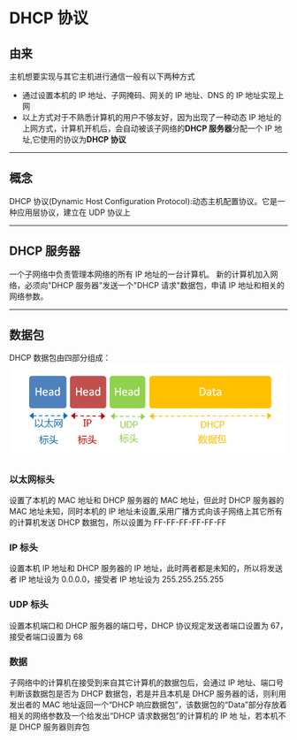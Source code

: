 # DHCP 协议

## 由来

主机想要实现与其它主机进行通信一般有以下两种方式

- 通过设置本机的 IP 地址、子网掩码、网关的 IP 地址、DNS 的 IP 地址实现上网
- 以上方式对于不熟悉计算机的用户不够友好，因为出现了一种动态 IP 地址的上网方式，计算机开机后，会自动被该子网络的**DHCP 服务器**分配一个 IP 地址,它使用的协议为**DHCP 协议**

---

## 概念

DHCP 协议(Dynamic Host Configuration Protocol):动态主机配置协议。它是一种应用层协议，建立在 UDP 协议上

---

## DHCP 服务器

一个子网络中负责管理本网络的所有 IP 地址的一台计算机。
新的计算机加入网络，必须向"DHCP 服务器"发送一个"DHCP 请求"数据包，申请 IP 地址和相关的网络参数。

---

## 数据包

DHCP 数据包由四部分组成：
![DHCP协议数据包图](../文档使用图片/DHCP协议数据包模型.png)

### 以太网标头

设置了本机的 MAC 地址和 DHCP 服务器的 MAC 地址，但此时 DHCP 服务器的 MAC 地址未知，同时本机的 IP 地址未设置,采用广播方式向该子网络上其它所有的计算机发送 DHCP 数据包，所以设置为 FF-FF-FF-FF-FF-FF

### IP 标头

设置本机 IP 地址和 DHCP 服务器的 IP 地址，此时两者都是未知的，所以将发送者 IP 地址设为 0.0.0.0，接受者 IP 地址设为 255.255.255.255

### UDP 标头

设置本机端口和 DHCP 服务器的端口号，DHCP 协议规定发送者端口设置为 67，接受者端口设置为 68

### 数据

子网络中的计算机在接受到来自其它计算机的数据包后，会通过 IP 地址、端口号判断该数据包是否为 DHCP 数据包，若是并且本机是 DHCP 服务器的话，则利用发出者的 MAC 地址返回一个“DHCP 响应数据包”，该数据包的“Data”部分存放着相关的网络参数及一个给发出“DHCP 请求数据包”的计算机的 IP 地 址，若本机不是 DHCP 服务器则弃包
